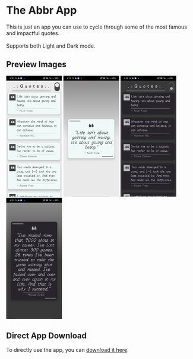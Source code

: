 # The Abbr App

This is just an app you can use to cycle through some of the most famous and impactful quotes.
</br></br>
Supports both Light and Dark mode.

## Preview Images

<img src= "./demo-images/image1.jpg" width=150/> <img src= "./demo-images/image3.jpg" width=150/>
<img src= "./demo-images/image2.jpg" width=150/>
<img src= "./demo-images/image4.jpg" width=150/>

## Direct App Download

To directly use the app, you can [download it here](./build-apk/Frequent%20Quote.apk).

